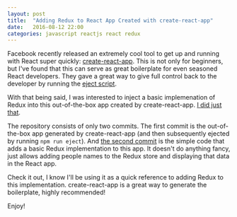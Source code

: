 ```yaml
---
layout: post
title:  "Adding Redux to React App Created with create-react-app"
date:   2016-08-12 22:00
categories: javascript reactjs react redux
---
```

Facebook recently released an extremely cool tool to get up and running with React super quickly: [create-react-app](https://facebook.github.io/react/blog/2016/07/22/create-apps-with-no-configuration.html).  This is not only for beginners, but I've found that this can serve as great boilerplate for even seasoned React developers.  They gave a great way to give full control back to the developer by running the [eject script](https://facebook.github.io/react/blog/2016/07/22/create-apps-with-no-configuration.html#no-lock-in).

With that being said, I was interested to inject a basic implemenation of Redux into this out-of-the-box app created by create-react-app.  [I did just that](https://github.com/tstringer/create-react-app-with-redux).

The repository consists of only two commits.  The first commit is the out-of-the-box app generated by create-react-app (and then subsequently ejected by running `npm run eject`).  And [the second commit](https://github.com/tstringer/create-react-app-with-redux/commit/74332c2a5b96af69750c7ebcec3c5e8b5e53270b) is the simple code that adds a basic Redux implementation to this app.  It doesn't do anything fancy, just allows adding people names to the Redux store and displaying that data in the React app.

Check it out, I know I'll be using it as a quick reference to adding Redux to this implementation.  create-react-app is a great way to generate the boilerplate, highly recommended!

Enjoy!
